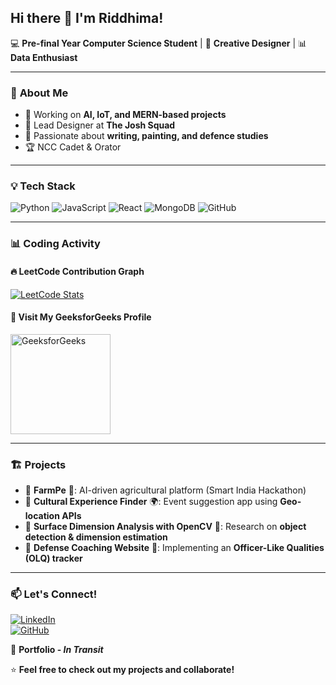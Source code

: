 ## Hi there 👋 I'm Riddhima!  

💻 **Pre-final Year Computer Science Student** | 🎨 **Creative Designer** | 📊 **Data Enthusiast**  

---

### 🚀 **About Me**
- 🔭 Working on **AI, IoT, and MERN-based projects**  
- 🎨 Lead Designer at **The Josh Squad**  
- 📝 Passionate about **writing, painting, and defence studies**  
- 🏆 NCC Cadet & Orator  

---

### 💡 **Tech Stack**
![Python](https://img.shields.io/badge/-Python-3776AB?style=flat-square&logo=python&logoColor=white)
![JavaScript](https://img.shields.io/badge/-JavaScript-F7DF1E?style=flat-square&logo=javascript&logoColor=black)
![React](https://img.shields.io/badge/-React-61DAFB?style=flat-square&logo=react&logoColor=black)
![MongoDB](https://img.shields.io/badge/-MongoDB-47A248?style=flat-square&logo=mongodb&logoColor=white)
![GitHub](https://img.shields.io/badge/-GitHub-181717?style=flat-square&logo=github&logoColor=white)

---

### 📊 **Coding Activity**
#### 🔥 **LeetCode Contribution Graph**
[![LeetCode Stats](https://leetcard.jacoblin.cool/ridixcube?theme=dark&ext=heatmap)](https://leetcode.com/ridixcube/)  

#### 📌 **Visit My GeeksforGeeks Profile**
<a href="https://auth.geeksforgeeks.org/user/riddhimalanger/practice/" target="_blank">
  <img src="https://upload.wikimedia.org/wikipedia/commons/4/43/GeeksforGeeks.svg" alt="GeeksforGeeks" width="160"/>
</a>

---

### 🏗️ **Projects**
- 🔹 **FarmPe** 🌾: AI-driven agricultural platform (Smart India Hackathon)  
- 🔹 **Cultural Experience Finder** 🌍: Event suggestion app using **Geo-location APIs**  
- 🔹 **Surface Dimension Analysis with OpenCV** 📐: Research on **object detection & dimension estimation**  
- 🔹 **Defense Coaching Website** 🎯: Implementing an **Officer-Like Qualities (OLQ) tracker**  

---

### 📫 **Let's Connect!**
[![LinkedIn](https://img.shields.io/badge/-LinkedIn-0077B5?style=flat-square&logo=linkedin&logoColor=white)](https://linkedin.com/in/riddhimalanger)  
[![GitHub](https://img.shields.io/badge/-GitHub-181717?style=flat-square&logo=github&logoColor=white)](https://github.com/ridixcube)  

🚀 **Portfolio - *In Transit***  

⭐ **Feel free to check out my projects and collaborate!**  
